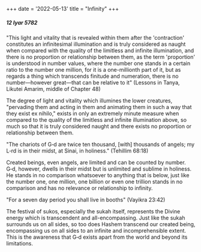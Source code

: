 +++
date = '2022-05-13'
title = "Infinity"
+++

##### 12 Iyar 5782

"This light and vitality that is revealed within them after the 'contraction' constitutes an infinitesimal illumination and is truly considered as naught when compared with the quality of the limitless and infinite illumination, and there is no proportion or relationship between them, as the term 'proportion' is understood in number values, where the number one stands in a certain ratio to the number one million, for it is a one-millionth part of it, but as regards a thing which transcends finitude and numeration, there is no number—however great—that can be relative to it" (Lessons in Tanya, Likutei Amarim, middle of Chapter 48)

The degree of light and vitality which illumines the lower creatures, "pervading them and acting in them and animating them in such a way that they exist ex nihilo," exists in only an extremely minute measure when compared to the quality of the limitless and infinite illumination above, so much so that it is truly considered naught and there exists no proportion or relationship between them.

"The chariots of G‑d are twice ten thousand, [with] thousands of angels; my L‑rd is in their midst, at Sinai, in holiness." (Tehillim 68:18)

Created beings, even angels, are limited and can be counted by number. G‑d, however, dwells in their midst but is unlimited and sublime in holiness. He stands in no comparison whatsoever to anything that is below, just like the number one, one million, one billion or even one trillion stands in no comparison and has no relevance or relationship to infinity.

"For a seven day period you shall live in booths" (Vayikra 23:42)

The festival of sukos, especially the sukah itself, represents the Divine energy which is transcendent and all-encompassing. Just like the sukah surrounds us on all sides, so too does Hashem transcend our created being, encompassing us on all sides to an infinite and incomprehensible extent. This is the awareness that G‑d exists apart from the world and beyond its limitations.

